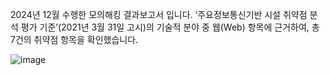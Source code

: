 2024년 12월 수행한 모의해킹 결과보고서 입니다.
‘주요정보통신기반 시설 취약점 분석 평가 기준’(2021년 3월 31일 고시)의 기술적 분야 중 웹(Web) 항목에 근거하여, 총 7건의 취약점 항목을 확인했습니다.

![image](https://github.com/user-attachments/assets/99ba8be3-4a84-4321-8039-e67485cc54ee)
